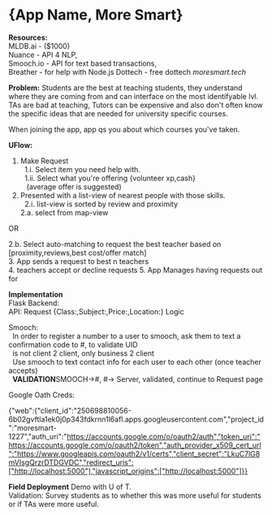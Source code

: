 # {App Name, More Smart}
**Resources:**  
MLDB.ai - ($1000)   
Nuance - API 4 NLP,   
Smooch.io - API for text based transactions,   
Breather - for help with Node.js
Dottech - free dottech *moresmart.tech*

**Problem:** Students are the best at teaching students, they understand where they are coming from and can interface on the most identifyable lvl. TAs are bad at teaching, Tutors can be expensive and also don't often know the specific ideas that are needed for university specific courses. 

When joining the app, app qs you about which courses you've taken.

**UFlow:**  
1. Make Request  
&nbsp;&nbsp;1.i. Select item you need help with.  
&nbsp;&nbsp;1.ii. Select what you're offering {volunteer xp,cash}   
&nbsp;&nbsp;&nbsp;(average offer is suggested)  
2. Presented with a list-view of nearest people with those skills.  
&nbsp;&nbsp;2.i. list-view is sorted by review and proximity  
2.a. select from map-view    

OR 

2.b. Select auto-matching to request the best teacher based on [proximity,reviews,best cost/offer match]  
3. App sends a request to best n teachers  
4. teachers accept or decline requests
5. App Manages having requests out for 

**Implementation**  
Flask Backend:  
	API: 	Request {Class:,Subject:,Price:,Location:}
			Logic 

Smooch:  
&nbsp;&nbsp;In order to register a number to a user to smooch, ask them to text a confirmation code to #, to validate UID  
&nbsp;&nbsp;is not client 2 client, only business 2 client  
&nbsp;&nbsp;Use smooch to text contact info for each user to each other (once teacher accepts)  
&nbsp;&nbsp;**VALIDATION**SMOOCH->#, #-> Server, validated, continue to Request page

Google Oath Creds:

{"web":{"client_id":"250698810056-6b02gvftla1ek0j0p343fdkrnn1l6afl.apps.googleusercontent.com","project_id":"moresmart-1227","auth_uri":"https://accounts.google.com/o/oauth2/auth","token_uri":"https://accounts.google.com/o/oauth2/token","auth_provider_x509_cert_url":"https://www.googleapis.com/oauth2/v1/certs","client_secret":"LkuC7lG8mVIsgQrzrDTDGVDC","redirect_uris":["http://localhost:5000"],"javascript_origins":["http://localhost:5000"]}}

**Field Deployment**
Demo with U of T.  
Validation: Survey students as to whether this was more useful for students or if TAs were more useful.